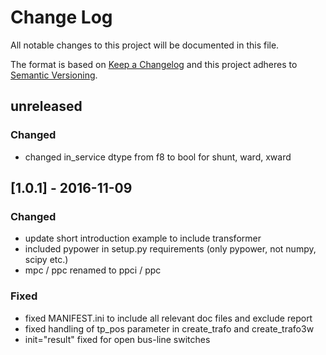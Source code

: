 # Change Log
All notable changes to this project will be documented in this file.

The format is based on [Keep a Changelog](http://keepachangelog.com/) 
and this project adheres to [Semantic Versioning](http://semver.org/).

## unreleased
### Changed
- changed in_service dtype from f8 to bool for shunt, ward, xward

## [1.0.1] - 2016-11-09
### Changed
- update short introduction example to include transformer
- included pypower in setup.py requirements (only pypower, not numpy, scipy etc.)
- mpc / ppc renamed to ppci / ppc

### Fixed
- fixed MANIFEST.ini to include all relevant doc files and exclude report
- fixed handling of tp_pos parameter in create_trafo and create_trafo3w
- init="result" fixed for open bus-line switches